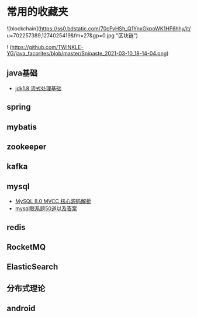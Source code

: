 # 常用的收藏夹

 ![blockchain](https://ss0.bdstatic.com/70cFvHSh_Q1YnxGkpoWK1HF6hhy/it/
u=702257389,1274025419&fm=27&gp=0.jpg "区块链")

 ! (https://github.com/TWINKLE-YG/java_facorites/blob/master/Snipaste_2021-03-10_18-14-04.png)
## java基础
- [jdk1.8 流式处理基础](https://blog.csdn.net/canot/article/details/52957262)
## spring
## mybatis
## zookeeper
## kafka
## mysql
* [MySQL 8.0 MVCC 核心源码解析](https://mp.weixin.qq.com/s/sUf43fvr3xDLzeh1KOSPaQ)
* [mysql联系题50道以及答案](https://blog.csdn.net/hundan_520520/article/details/54881208)
## redis
## RocketMQ
## ElasticSearch
## 分布式理论
## android 
